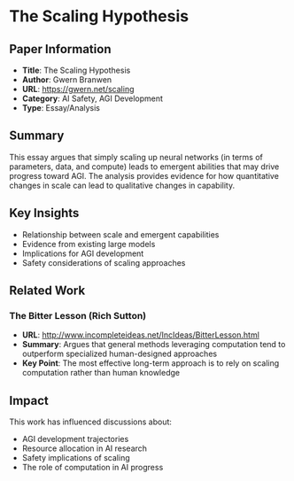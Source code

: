# The Scaling Hypothesis

## Paper Information
- **Title**: The Scaling Hypothesis
- **Author**: Gwern Branwen
- **URL**: https://gwern.net/scaling
- **Category**: AI Safety, AGI Development
- **Type**: Essay/Analysis

## Summary
This essay argues that simply scaling up neural networks (in terms of parameters, data, and compute) leads to emergent abilities that may drive progress toward AGI. The analysis provides evidence for how quantitative changes in scale can lead to qualitative changes in capability.

## Key Insights
- Relationship between scale and emergent capabilities
- Evidence from existing large models
- Implications for AGI development
- Safety considerations of scaling approaches

## Related Work
### The Bitter Lesson (Rich Sutton)
- **URL**: http://www.incompleteideas.net/IncIdeas/BitterLesson.html
- **Summary**: Argues that general methods leveraging computation tend to outperform specialized human-designed approaches
- **Key Point**: The most effective long-term approach is to rely on scaling computation rather than human knowledge

## Impact
This work has influenced discussions about:
- AGI development trajectories
- Resource allocation in AI research
- Safety implications of scaling
- The role of computation in AI progress
